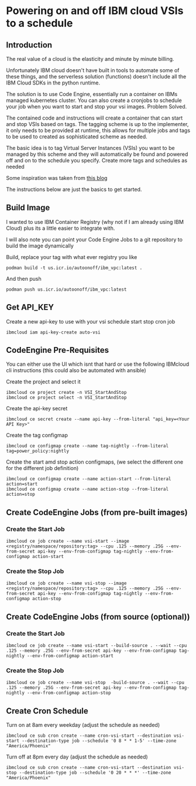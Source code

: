 # Powering on and off IBM cloud VSIs to a schedule
## Introduction
The real value of a cloud is the elasticity and minute by minute billing.

Unfortunately IBM cloud doesn't have built in tools to automate some of these things, and the serverless solution (functions) doesn't include all the IBM Cloud SDKs in the python runtime. 

The solution is to use Code Engine, essentially run a container on IBMs managed kubernetes cluster. You can also create a cronjobs to schedule your job when you want to start and stop your vsi images. Problem Solved.

The contained code and instructions will create a container that can start and stop VSIs based on tags. The tagging scheme is up to the implementer, it only needs to be provided at runtime, this allows for multiple jobs and tags to be used to created as sophisticated scheme as needed. 

The basic idea is to tag Virtual Server Instances (VSIs)  you want to be managed by this scheme and they will automatically be found and powered off and on to the schedule you specify. Create more tags and schedules as needed

Some inspiration was taken from [this blog](https://www.ibm.com/cloud/blog/using-ibm-cloud-code-engine-to-turn-virtual-server-instances-on/off-in-an-automated/scheduled-manner)

The instructions below are just the basics to get started. 

## Build Image
I wanted to use IBM Container Registry (why not if I am already using IBM Cloud) plus its a little easier to integrate with.

I will also note you can point your Code Engine Jobs to a git repository to build the image dynamically

Build, replace your tag with what ever registry you like
```
podman build -t us.icr.io/autoonoff/ibm_vpc:latest .
```
And then push
```
podman push us.icr.io/autoonoff/ibm_vpc:latest
```
## Get API_KEY
Create a new api-key to use with your vsi schedule start stop cron  job

```
ibmcloud iam api-key-create auto-vsi
```

## CodeEngine Pre-Requisites  
You can either use the UI which isnt that hard or use the following IBMcloud cli instructions (this could also be automated with ansible)

Create the project and select it
```
ibmcloud ce project create -n VSI_StartAndStop
ibmcloud ce project select -n VSI_StartAndStop
```

Create the api-key secret
```
ibmcloud ce secret create --name api-key --from-literal "api_key=<Your API Key>"
```

Create the tag configmap
```
ibmcloud ce configmap create --name tag-nightly --from-literal tag=power_policy:nightly

```

Create the start amd stop action configmaps, (we select the different one for the different job definition)
```
ibmcloud ce configmap create --name action-start --from-literal action=start
ibmcloud ce configmap create --name action-stop --from-literal action=stop
```

## Create CodeEngine Jobs (from pre-built images)
### Create the Start Job
```
ibmcloud ce job create --name vsi-start --image <registry/namespace/repository:tag> --cpu .125 --memory .25G --env-from-secret api-key --env-from-configmap tag-nightly --env-from-configmap action-start
```

### Create the Stop Job
```
ibmcloud ce job create --name vsi-stop --image <registry/namespace/repository:tag> --cpu .125 --memory .25G --env-from-secret api-key --env-from-configmap tag-nightly --env-from-configmap action-stop
```

## Create CodeEngine Jobs (from source (optional))
### Create the Start Job
```
ibmcloud ce job create --name vsi-start --build-source . --wait --cpu .125 --memory .25G --env-from-secret api-key --env-from-configmap tag-nightly --env-from-configmap action-start
```

### Create the Stop Job
```
ibmcloud ce job create --name vsi-stop  -build-source . --wait --cpu .125 --memory .25G --env-from-secret api-key --env-from-configmap tag-nightly --env-from-configmap action-stop
```


## Create Cron Schedule

Turn on at 8am every weekday (adjust the schedule as needed)
```
ibmcloud ce sub cron create --name cron-vsi-start --destination vsi-start --destination-type job --schedule '0 8 * * 1-5' --time-zone "America/Phoenix"
```

Turn off at 8pm every day (adjust the schedule as needed)
```
ibmcloud ce sub cron create --name cron-vsi-start --destination vsi-stop --destination-type job --schedule '0 20 * * *' --time-zone "America/Phoenix"
```
